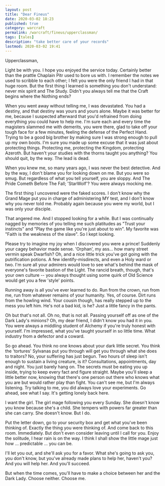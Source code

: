 ```yaml
---
layout: post
title: "Dear Fineus"
date: 2020-03-02 18:23
published: true
category: warcraft
permalink: /warcraft/fineus/upperclassman/
tags: [tales]
description: "take better care of your records"
lastmod: 2020-03-02 19:41
---
```


Upperclassman,

Light be with you. I hope you enjoyed the service today. Certainly better than the prattle Chaplain Pitr used to bore us with. I remember the notes we used to scribble to each other; I felt you were the only friend I had in that huge room. But the first thing I learned is something you don't understand: never mix spirit and The Study. Didn't you always tell me that the Craft begins where the Nothing ends? 

When you went away without telling me, I was devastated. You had a destiny, and that destiny was yours and yours alone. Maybe it was better for me, because I suspected afterward that you'd refrained from doing everything you could have to help me. I'm sure each and every time the magisters slammed me with demerits, you were there, glad to take off your tough face for a few minutes, feeling the defense of the Perfect Hand. Trying to be a good big brother by making sure I was strong enough to pull up my own boots. I'm sure you made up some excuse that it was just about protecting things. Protecting me, protecting the Kingdom, protecting Azeroth. But haven't your studies with the thorns taught you anything? You should quit, by the way. The lead is dead.

When you knew me, so many years ago, I was never the best detective. And by the way, I don't blame you for looking down on me. But you were so smug. But regardless of what you tell yourself, you are sloppy. And The Pride Cometh Before The Fall; 'StarWolf'? You were always mocking me. 

The first thing I uncovered were the faked scores. I don't know why the Grand Mage put you in charge of administering MY test, and I don't know why you never told me. Probably again because you were my world, but I was only your disciple. 

That angered me. And I stopped looking for a while. But I was continually nagged by memories of you telling me such platitudes as "Trust your instincts" and "Play the game like you're just about to win". My favorite was "Faith is the weakness of the slave". So I kept looking.

Please try to imagine my joy when I discovered you were a prince! Suddenly your cagey behavior made sense. 'Orphan', my ass... how many street vermin speak Dwarfish? Oh, and a nice little trick you've got going with the putrification potions. A few identify-misdirects, and even a Holy ward or two. I'm sure all your admirers would love to see what's behind the mask of everyone's favorite bastion of the Light. The rancid breath, though, that's your own culture -- you always thought using some quirk of Old Science would get you a few 'style' points.

Running away is all you've ever learned to do. Run from the crown, run from me, run from whatever remains of your humanity. Yes, of course. Dirt runs from the howling wind. Your cousin though, has really stepped up to the mess you left him. He's not a bad kid, is he? Just a little fancy in the pants.

Oh but that's not all. Oh no, that is not all. Passing yourself off as one of the Dark Lady's minions? Oh, my dear friend, I didn't know you had it in you. You were always a middling student of Alchemy if you're truly honest with yourself. I'm impressed, what you've taught yourself in so little time. What industry from a defector and a coward. 

So go ahead. You think no one knows about your dark little secret. You think the 'tortures' Sylvanas put you through will get you through what she does to traitors? No, your suffering has just begun. Two hours of sleep isn't enough to sustain a living creature, is it? Consultations, appointments, day and night. You just barely hang on. The secrets must be eating you up inside, trying to keep every fact and figure straight. Maybe you'll sleep a little better now, knowing that there's one person out there who knows what you are but would rather play than fight. You can't see me, but I'm always listening. Try talking to me, you did always love your experiments. Go ahead, see what I say. It's getting lonely back here. 

I want the girl. The girl mage following you every Sunday. She doesn't know you know because she's a child. She tempers with powers far greater than she can carry. She doesn't know. But I do. 

Put the letter down, go to your security box and get what you've been thinking of. Exactly the thing you were thinking of. And come back to this room. Immediately. But don't even consider leaving until I call for you. Enjoy the solitude, I hear rain is on the way. I think I shall show the little mage just how ... predictable ... you can be.

I'll let you out, and she'll ask you for a favor. What she's going to ask you, you don't know, but you've already made plans to help her, haven't you? And you will help her. And you'll succeed. 

But when the time comes, you'll have to make a choice between her and the Dark Lady. Choose neither. Choose me. 
